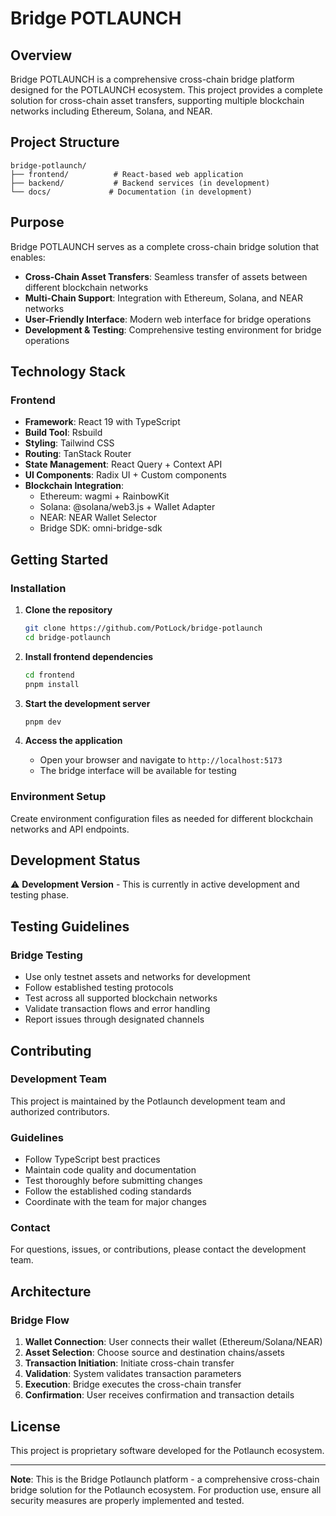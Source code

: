 # Bridge POTLAUNCH

## Overview

Bridge POTLAUNCH is a comprehensive cross-chain bridge platform designed for the POTLAUNCH ecosystem. This project provides a complete solution for cross-chain asset transfers, supporting multiple blockchain networks including Ethereum, Solana, and NEAR.

## Project Structure

```
bridge-potlaunch/
├── frontend/          # React-based web application
├── backend/           # Backend services (in development)
└── docs/             # Documentation (in development)
```

## Purpose

Bridge POTLAUNCH serves as a complete cross-chain bridge solution that enables:

- **Cross-Chain Asset Transfers**: Seamless transfer of assets between different blockchain networks
- **Multi-Chain Support**: Integration with Ethereum, Solana, and NEAR networks
- **User-Friendly Interface**: Modern web interface for bridge operations
- **Development & Testing**: Comprehensive testing environment for bridge operations

## Technology Stack

### Frontend
- **Framework**: React 19 with TypeScript
- **Build Tool**: Rsbuild
- **Styling**: Tailwind CSS
- **Routing**: TanStack Router
- **State Management**: React Query + Context API
- **UI Components**: Radix UI + Custom components
- **Blockchain Integration**: 
  - Ethereum: wagmi + RainbowKit
  - Solana: @solana/web3.js + Wallet Adapter
  - NEAR: NEAR Wallet Selector
  - Bridge SDK: omni-bridge-sdk


## Getting Started

### Installation

1. **Clone the repository**
   ```bash
   git clone https://github.com/PotLock/bridge-potlaunch
   cd bridge-potlaunch
   ```

2. **Install frontend dependencies**
   ```bash
   cd frontend
   pnpm install
   ```

3. **Start the development server**
   ```bash
   pnpm dev
   ```

4. **Access the application**
   - Open your browser and navigate to `http://localhost:5173`
   - The bridge interface will be available for testing

### Environment Setup

Create environment configuration files as needed for different blockchain networks and API endpoints.

## Development Status

⚠️ **Development Version** - This is currently in active development and testing phase.

## Testing Guidelines

### Bridge Testing
- Use only testnet assets and networks for development
- Follow established testing protocols
- Test across all supported blockchain networks
- Validate transaction flows and error handling
- Report issues through designated channels

## Contributing

### Development Team
This project is maintained by the Potlaunch development team and authorized contributors.

### Guidelines
- Follow TypeScript best practices
- Maintain code quality and documentation
- Test thoroughly before submitting changes
- Follow the established coding standards
- Coordinate with the team for major changes

### Contact
For questions, issues, or contributions, please contact the development team.

## Architecture

### Bridge Flow
1. **Wallet Connection**: User connects their wallet (Ethereum/Solana/NEAR)
2. **Asset Selection**: Choose source and destination chains/assets
3. **Transaction Initiation**: Initiate cross-chain transfer
4. **Validation**: System validates transaction parameters
5. **Execution**: Bridge executes the cross-chain transfer
6. **Confirmation**: User receives confirmation and transaction details

## License

This project is proprietary software developed for the Potlaunch ecosystem.

---

**Note**: This is the Bridge Potlaunch platform - a comprehensive cross-chain bridge solution for the Potlaunch ecosystem. For production use, ensure all security measures are properly implemented and tested.
